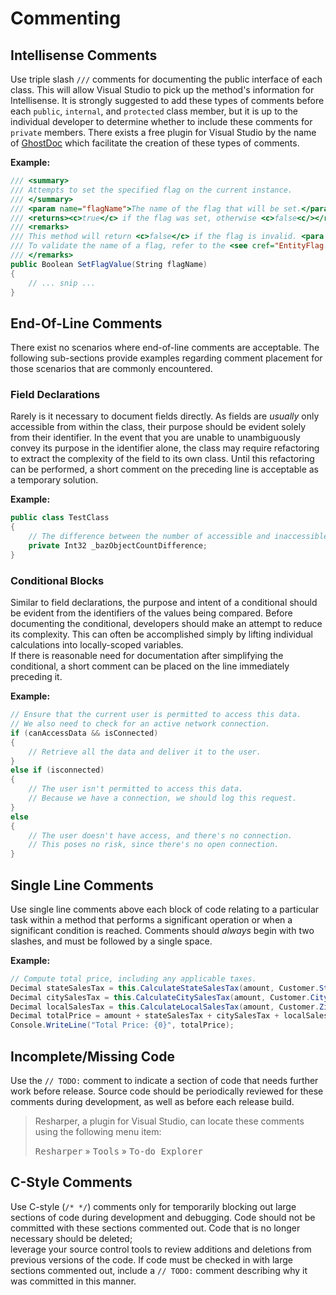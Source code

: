 # Commenting

## Intellisense Comments

Use triple slash `///` comments for documenting the public interface of each class. This will allow Visual Studio to pick 
up the method's information for Intellisense. It is strongly suggested to add these types of comments before each 
`public`, `internal`, and `protected` class member, but it is up to the individual developer to determine whether 
to include these comments for `private` members.  There exists a free plugin for Visual Studio by the name of 
[GhostDoc](http://submain.com/products/ghostdoc.aspx) which facilitate the creation of these types of comments.

**Example:**
```csharp
/// <summary>
/// Attempts to set the specified flag on the current instance.
/// </summary>
/// <param name="flagName">The name of the flag that will be set.</param>
/// <returns><c>true</c> if the flag was set, otherwise <c>false<c/></returns>
/// <remarks>
/// This method will return <c>false</c> if the flag is invalid. <para />
/// To validate the name of a flag, refer to the <see cref="EntityFlag.IsValid"/> method.
/// </remarks>
public Boolean SetFlagValue(String flagName)
{
    // ... snip ...
}
```


## End-Of-Line Comments

There exist no scenarios where end-of-line comments are acceptable.  The following sub-sections provide examples 
regarding comment placement for those scenarios that are commonly encountered.

### Field Declarations

Rarely is it necessary to document fields directly.  As fields are *usually* only accessible from within the class, 
their purpose should be evident solely from their identifier.  In the event that you are unable to unambiguously 
convey its purpose in the identifier alone, the class may require refactoring to extract the complexity of the field 
to its own class.  Until this refactoring can be performed, a short comment on the preceding line is acceptable as a 
temporary solution.  

**Example:**

```csharp
public class TestClass
{
    // The difference between the number of accessible and inaccessible baz objects.
    private Int32 _bazObjectCountDifference;
}
```


### Conditional Blocks

Similar to field declarations, the purpose and intent of a conditional should be evident from the identifiers of 
the values being compared.  Before documenting the conditional, developers should make an attempt to reduce its 
complexity.  This can often be accomplished simply by lifting individual calculations into locally-scoped variables.  
If there is reasonable need for documentation after simplifying the conditional, a short comment can be placed on 
the line immediately preceding it.

**Example:**

```csharp
// Ensure that the current user is permitted to access this data.
// We also need to check for an active network connection.
if (canAccessData && isConnected)
{
    // Retrieve all the data and deliver it to the user.
}
else if (isconnected)
{
    // The user isn't permitted to access this data.
    // Because we have a connection, we should log this request.    
}
else
{
    // The user doesn't have access, and there's no connection.
    // This poses no risk, since there's no open connection. 
}
```


## Single Line Comments

Use single line comments above each block of code relating to a particular task within a method that performs a significant 
operation or when a significant condition is reached. Comments should _always_ begin with two slashes, and must be followed 
by a single space.

**Example:**
```csharp 
// Compute total price, including any applicable taxes.
Decimal stateSalesTax = this.CalculateStateSalesTax(amount, Customer.State);
Decimal citySalesTax = this.CalculateCitySalesTax(amount, Customer.City);
Decimal localSalesTax = this.CalculateLocalSalesTax(amount, Customer.ZipCode);
Decimal totalPrice = amount + stateSalesTax + citySalesTax + localSalesTax;
Console.WriteLine("Total Price: {0}", totalPrice);
```

## Incomplete/Missing Code

Use the `// TODO:` comment to indicate a section of code that needs further work before release. Source code should be 
periodically reviewed for these comments during development, as well as before each release build.  

> Resharper, a plugin for Visual Studio, can locate these comments using the following menu item:
>
> <kbd>Resharper</kbd> &raquo; <kbd>Tools</kbd> &raquo; <kbd>To-do Explorer</kbd>


## C-Style Comments

Use C-style (`/* */`) comments only for temporarily blocking out large sections of code during development and debugging. 
Code should not be committed with these sections commented out. Code that is no longer necessary should be deleted;  
leverage your source control tools to review additions and deletions from previous versions of the code. If code must be 
checked in with large sections commented out, include a `// TODO:` comment describing why it was committed in this manner.